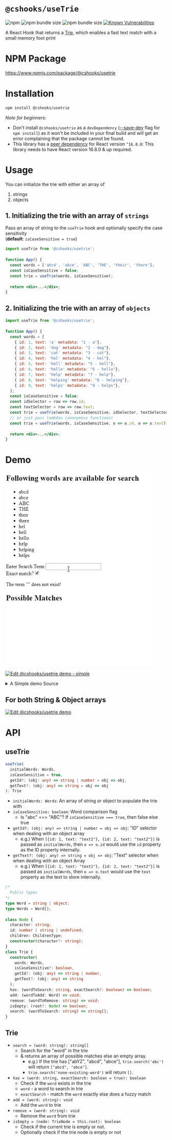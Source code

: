 # `@cshooks/useTrie`

![npm](https://img.shields.io/npm/v/@cshooks/usetrie.svg)
![npm bundle size](https://img.shields.io/bundlephobia/min/@cshooks/usetrie.svg)
![npm bundle size](https://img.shields.io/bundlephobia/minzip/@cshooks/usetrie.svg)
[![Known Vulnerabilities](https://snyk.io/test/github/cshooks/hooks/badge.svg?targetFile=packages%2FuseTrie%2Fpackage.json)](https://snyk.io/test/github/cshooks/hooks?targetFile=packages%2FuseTrie%2Fpackage.json)

A React Hook that returns a [Trie](https://en.wikipedia.org/wiki/Trie), which enables a fast text match with a small memory foot print

# NPM Package

https://www.npmjs.com/package/@cshooks/usetrie

# Installation

```bash
npm install @cshooks/usetrie
```

_Note for beginners_:

- Don't install `@cshooks/usetrie` as a `devDependency` ([--save-dev](https://docs.npmjs.com/cli/install) flag for `npm install`) as it won't be included in your final build and will get an error complaining that the package cannot be found.
- This library has a [peer dependency](https://nodejs.org/en/blog/npm/peer-dependencies/) for React version `^16.8.0`: This library needs to have React version 16.8.0 & up required.

# Usage

You can initialize the trie with either an array of

1. strings
1. objects

## 1. Initializing the trie with an array of `strings`

Pass an array of string to the `useTrie` hook and optionally specify the case sensitivity  
(**default**: `isCaseSensitive = true`)

```jsx
import useTrie from '@cshooks/usetrie';

function App() {
  const words = ['abcd', 'abce', 'ABC', 'THE', 'their', 'there'];
  const isCaseSensitive = false;
  const trie = useTrie(words, isCaseSensitive);

  return <div>...</div>;
}
```

## 2. Initializing the trie with an array of `objects`

```jsx
import useTrie from '@cshooks/usetrie';

function App() {
  const words = [
    { id: 1, text: 'a' metadata: "1 - a"},
    { id: 2, text: 'dog' metadata: "2 - dog"},
    { id: 3, text: 'cat' metadata: "3 - cat"},
    { id: 4, text: 'hel' metadata: "4 - hel"},
    { id: 5, text: 'hell' metadata: "5 - hell"},
    { id: 6, text: 'hello' metadata: "6 - hello"},
    { id: 7, text: 'help' metadata: "7 - help"},
    { id: 8, text: 'helping' metadata: "8 - helping"},
    { id: 9, text: 'helps' metadata: "9 - helps"},
  ];
  const isCaseSensitive = false;
  const idSelector = row => row.id;
  const textSelector = row => row.text;
  const trie = useTrie(words, isCaseSensitive, idSelector, textSelector);
  // or just pass lambdas (anonymous functions)
  const trie = useTrie(words, isCaseSensitive, o => o.id, o => o.text);

  return <div>...</div>;
}
```

# Demo

![simple demo](cshooks-simple-demo.gif)

[![Edit @cshooks/usetrie demo - simple](https://codesandbox.io/static/img/play-codesandbox.svg)](https://codesandbox.io/s/9j6r7113z4?fontsize=14)

<details>
  <summary>A Simple demo Source</summary>

```ts
import * as React from 'react';
import { render } from 'react-dom';

import useTrie, { Trie } from '@cshooks/usetrie';

import './styles.css';

const log = console.log;

function App() {
  // prettier-ignore
  const words = [
    "abcd", "abce", "ABC", "THE", "their",
    "there", "hel", "hell", "hello", "help",
    "helping", "helps"
  ];
  const isCaseSensitive = false;
  const trie = useTrie(words, isCaseSensitive);

  const [term, setTerm] = React.useState('');
  const [isExact, setIsExact] = React.useState(true);

  function checkIfTermExists(e) {
    const { value: entered } = e.target;
    setTerm(entered);
  }

  return (
    <React.Fragment>
      <header>
        <h1>Case Insensitive search</h1>
      </header>
      <section>
        <h2>Following words are available for search</h2>
        <ul>
          {words.map(word => (
            <li key={word}>{word}</li>
          ))}
        </ul>
      </section>
      <section>
        <article>
          <div>
            <label>
              Enter Search Term:
              <input type="text" value={term} onChange={checkIfTermExists} />
            </label>
          </div>
          <label>
            Exact match?
            <input
              type="checkbox"
              checked={isExact}
              onChange={e => setIsExact(e.target.checked)}
            />
          </label>
        </article>
        <article>
          <p>
            The term "{term}"{' '}
            {trie.has(term, isExact) ? 'exists' : 'does not exist!'}
          </p>
        </article>
        <article>
          <h2>Possible Matches</h2>
          <ul>
            {trie.search(term).map(word => (
              <li key={word}>{word}</li>
            ))}
          </ul>
        </article>
      </section>
    </React.Fragment>
  );
}

const rootElement = document.getElementById('root');
render(<App />, rootElement);
```

</details>

## For both String & Object arrays

[![Edit @cshooks/usetrie demo](https://codesandbox.io/static/img/play-codesandbox.svg)](https://codesandbox.io/s/zz2mxlxzp)

# API

## useTrie

```ts
useTrie(
  initialWords: Words,
  isCaseSensitive = true,
  getId?: (obj: any) => string | number = obj => obj,
  getText?: (obj: any) => string = obj => obj
): Trie
```

- `initialWords: Words`: An array of string or object to populate the trie with
- `isCaseSensitive: boolean`: Word comparison flag
  - Is "abc" === "ABC"? If `isCaseSensitive === true`, then false else true
- `getId?: (obj: any) => string | number = obj => obj`: "ID" selector when dealing with an object array
  - e.g.) When `[{id: 1, text: "text1"}, {id: 2, text: "text2"}]` is passed as `initialWords`, then `o => o.id` would use the `id` property as the ID property internally.
- `getText?: (obj: any) => string = obj => obj`: "Text" selector when when dealing with an object Array
  - e.g.) When `[{id: 1, text: "text1"}, {id: 2, text: "text2"}]` is passed as `initialWords`, then `o => o.text` would use the `text` property as the text to store internally.

```ts
/*
  Public types
*/
type Word = string | object;
type Words = Word[];

class Node {
  character: string;
  id: number | string | undefined;
  children: ChildrenType;
  constructor(character?: string);
}
class Trie {
  constructor(
    words: Words,
    isCaseSensitive?: boolean,
    getId?: (obj: any) => string | number,
    getText?: (obj: any) => string
  );
  has: (wordToSearch: string, exactSearch?: boolean) => boolean;
  add: (wordToAdd: Word) => void;
  remove: (wordToRemove: string) => void;
  isEmpty: (root?: Node) => boolean;
  search: (wordToSearch: string) => string[];
}
```

## Trie

- `search = (word: string): string[]`
  - Search for the "word" in the trie
  - & returns an array of possible matches else an empty array.
    - e.g.) If the trie has ["abYZ", "abcd", "abce"], `trie.search('abc')` will return `["abcd", "abce"]`.
    - `trie.search('none-existing-word')` will return `[]`.
- `has = (word: string, exactSearch: boolean = true): boolean`
  - Check if the `word` exists in the trie
  - `word` - a word to search in trie
  - `exactSearch` - match the `word` exactly else does a fuzzy match
- `add = (word: string): void`
  - Add the `word` to trie
- `remove = (word: string): void`
  - Remove the `word` from trie
- `isEmpty = (node: TrieNode = this.root): boolean`
  - Check if the current trie is empty or not.
  - Optionally check if the trie node is empty or not
